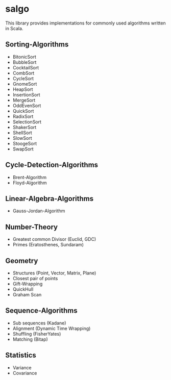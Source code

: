 # salgo

This library provides implementations for commonly used algorithms written in Scala.

Sorting-Algorithms
------------------
* BitonicSort
* BubbleSort
* CocktailSort
* CombSort
* CycleSort
* GnomeSort
* HeapSort
* InsertionSort
* MergeSort
* OddEvenSort
* QuickSort
* RadixSort
* SelectionSort
* ShakerSort
* ShellSort
* SlowSort
* StoogeSort
* SwapSort


Cycle-Detection-Algorithms
--------------------------
* Brent-Algorithm
* Floyd-Algorithm


Linear-Algebra-Algorithms
-------------------------
* Gauss-Jordan-Algorithm


Number-Theory
-------------
* Greatest common Divisor (Euclid, GDC)
* Primes (Eratosthenes, Sundaram)


Geometry
--------
* Structures (Point, Vector, Matrix, Plane)
* Closest pair of points
* Gift-Wrapping
* QuickHull
* Graham Scan


Sequence-Algorithms
-------------------
* Sub sequences (Kadane)
* Alignment (Dynamic Time Wrapping)
* Shuffling (FisherYates)
* Matching (Bitap)


Statistics
----------
* Variance
* Covariance